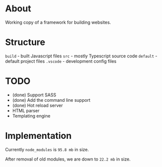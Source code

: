 # About
Working copy of a framework for building websites.

# Structure
`build` - built Javascript files
`src` - mostly Typescript source code
`default` - default project files
`.vscode` - development config files


# TODO
- (done) Support SASS 
- (done) Add the command line support
- (done) Hot reload server
- HTML parser
- Templating engine


# Implementation
Currently `node_modules` is `95.8 mb` in size.

After removal of old modules, we are down to `22.2 mb` in size.
